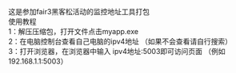 这是参加fair3黑客松活动的监控地址工具打包  
使用教程  
1：解压压缩包，打开文件点击myapp.exe  
2：在电脑控制台查看自己电脑的ipv4地址   （如果不会查看请自行搜索）  
3：打开浏览器，在浏览器中输入 ipv4地址:5003即可访问页面 （例如192.168.1.1:5003）  
